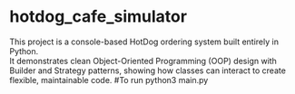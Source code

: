 # hotdog_cafe_simulator
This project is a console-based HotDog ordering system built entirely in Python.  
It demonstrates clean Object-Oriented Programming (OOP) design with Builder and Strategy patterns, showing how classes can interact to create flexible, maintainable code.
#To run
python3 main.py
